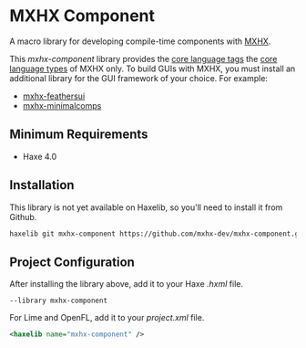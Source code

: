 # MXHX Component

A macro library for developing compile-time components with [MXHX](https://mxhx.dev/).

This _mxhx-component_ library provides the [core language tags](https://mxhx.dev/learn/language-tags/) the [core language types](https://mxhx.dev/learn/core-types/) of MXHX only. To build GUIs with MXHX, you must install an additional library for the GUI framework of your choice. For example:

- [mxhx-feathersui](https://github.com/mxhx-dev/mxhx-feathersui)
- [mxhx-minimalcomps](https://github.com/mxhx-dev/mxhx-minimalcomps)

## Minimum Requirements

- Haxe 4.0

## Installation

This library is not yet available on Haxelib, so you'll need to install it from Github.

```sh
haxelib git mxhx-component https://github.com/mxhx-dev/mxhx-component.git
```

## Project Configuration

After installing the library above, add it to your Haxe _.hxml_ file.

```hxml
--library mxhx-component
```

For Lime and OpenFL, add it to your _project.xml_ file.

```xml
<haxelib name="mxhx-component" />
```
